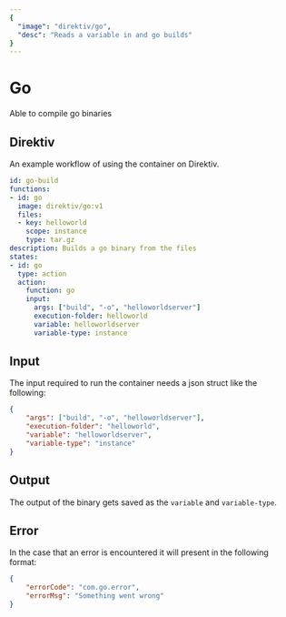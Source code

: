 ```yaml
---
{
  "image": "direktiv/go",
  "desc": "Reads a variable in and go builds"
}
---
```


# Go

Able to compile go binaries

## Direktiv

An example workflow of using the container on Direktiv.

```yaml
id: go-build
functions:
- id: go
  image: direktiv/go:v1
  files:
  - key: helloworld
    scope: instance
    type: tar.gz
description: Builds a go binary from the files
states:
- id: go
  type: action
  action:
    function: go
    input:
      args: ["build", "-o", "helloworldserver"]
      execution-folder: helloworld
      variable: helloworldserver
      variable-type: instance
```

## Input

The input required to run the container needs a json struct like the following:

```json
{
    "args": ["build", "-o", "helloworldserver"],
    "execution-folder": "helloworld",
    "variable": "helloworldserver",
    "variable-type": "instance"
}
```

## Output

The output of the binary gets saved as the `variable` and `variable-type`.

## Error

In the case that an error is encountered it will present in the following format:

```json
{
    "errorCode": "com.go.error",
    "errorMsg": "Something went wrong"
}
```